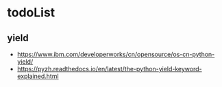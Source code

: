 # todoList

## yield

- https://www.ibm.com/developerworks/cn/opensource/os-cn-python-yield/
- https://pyzh.readthedocs.io/en/latest/the-python-yield-keyword-explained.html
